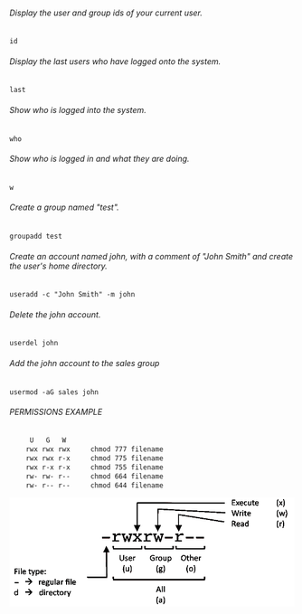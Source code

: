 ###### Display the user and group ids of your current user.
`id`

###### Display the last users who have logged onto the system.
`last`

###### Show who is logged into the system.
`who`

###### Show who is logged in and what they are doing.
`w`

###### Create a group named "test".
`groupadd test`

###### Create an account named john, with a comment of "John Smith" and create the user's home directory.
`useradd -c "John Smith" -m john`

###### Delete the john account.
`userdel john`

###### Add the john account to the sales group
`usermod -aG sales john`

###### PERMISSIONS EXAMPLE
        
         U   G   W
        rwx rwx rwx     chmod 777 filename
        rwx rwx r-x     chmod 775 filename
        rwx r-x r-x     chmod 755 filename
        rw- rw- r--     chmod 664 filename
        rw- r-- r--     chmod 644 filename


![linux-permissions](./img/linux-permissions-chart.png)
